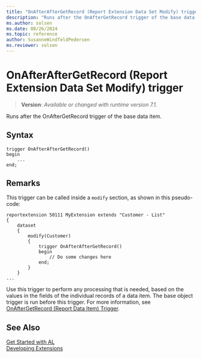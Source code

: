```yaml
---
title: "OnAfterAfterGetRecord (Report Extension Data Set Modify) trigger"
description: "Runs after the OnAfterGetRecord trigger of the base data item."
ms.author: solsen
ms.date: 08/26/2024
ms.topic: reference
author: SusanneWindfeldPedersen
ms.reviewer: solsen
---
```

[//]: # (START>DO_NOT_EDIT)
[//]: # (IMPORTANT:Do not edit any of the content between here and the END>DO_NOT_EDIT.)
[//]: # (Any modifications should be made in the .xml files in the ModernDev repo.)

# OnAfterAfterGetRecord (Report Extension Data Set Modify) trigger
> **Version**: _Available or changed with runtime version 7.1._

Runs after the OnAfterGetRecord trigger of the base data item.


## Syntax
```AL
trigger OnAfterAfterGetRecord()
begin
    ...
end;
```



[//]: # (IMPORTANT: END>DO_NOT_EDIT)

## Remarks

This trigger can be called inside a `modify` section, as shown in this pseudo-code:

```al
reportextension 50111 MyExtension extends "Customer - List"
{
    dataset
    {
        modify(Customer)
        {
            trigger OnAfterAfterGetRecord()
            begin
                // Do some changes here
            end;
        }
    }
...
```

Use this trigger to perform any processing that is needed, based on the values in the fields of the individual records of a data item. The base object trigger is run before this trigger. For more information, see [OnAfterGetRecord (Report Data Item) Trigger](../reportdataitem/devenv-onaftergetrecord-reportdataitem-trigger.md). 

## See Also  
[Get Started with AL](../../devenv-get-started.md)  
[Developing Extensions](../../devenv-dev-overview.md)  